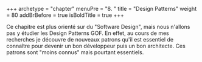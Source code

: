 +++
archetype = "chapter"
menuPre = "8. "
title = "Design Patterns"
weight = 80
addBrBefore = true
isBoldTitle = true
+++

Ce chapitre est plus orienté sur du "Software Design", mais nous n'allons pas y étudier les Design Patterns GOF. En effet, au cours de mes recherches je découvre de nouveaux patrons qu'il est essentiel de connaître pour devenir un bon développeur puis un bon architecte. Ces patrons sont "moins connus" mais pourtant essentiels.


